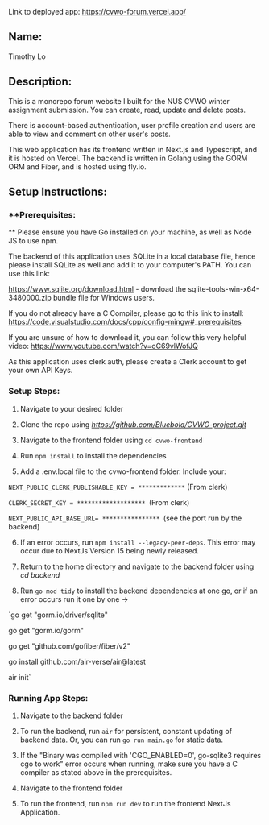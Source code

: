 Link to deployed app: https://cvwo-forum.vercel.app/



## **Name:** 
Timothy Lo



## **Description:**

This is a monorepo forum website I built for the NUS CVWO winter assignment submission. You can create, read, update and delete posts. 

There is account-based authentication, user profile creation and users are able to view and comment on other user's posts. 

This web application has its frontend written in Next.js and Typescript, and it is hosted on Vercel. The backend is written in Golang using the GORM ORM and Fiber, and is hosted using fly.io. 



## **Setup Instructions:**

### **Prerequisites:
**
Please ensure you have Go installed on your machine, as well as Node JS to use npm. 

The backend of this application uses SQLite in a local database file, hence please install SQLite as well and add it to your computer's PATH. You can use this link:

https://www.sqlite.org/download.html - download the sqlite-tools-win-x64-3480000.zip bundle file for Windows users.

If you do not already have a C Compiler, please go to this link to install: https://code.visualstudio.com/docs/cpp/config-mingw#_prerequisites

If you are unsure of how to download it, you can follow this very helpful video: https://www.youtube.com/watch?v=oC69vlWofJQ

As this application uses clerk auth, please create a Clerk account to get your own API Keys.



### Setup Steps:
1. Navigate to your desired folder
   
2. Clone the repo using _https://github.com/Bluebola/CVWO-project.git_
   
3. Navigate to the frontend folder using `cd cvwo-frontend`
   
4. Run `npm install` to install the dependencies
   
5. Add a .env.local file to the cvwo-frontend folder. Include your:
   
`NEXT_PUBLIC_CLERK_PUBLISHABLE_KEY = *************` (From clerk)

`CLERK_SECRET_KEY = ******************* `(From clerk)

`NEXT_PUBLIC_API_BASE_URL= **************** `(see the port run by the backend)

6. If an error occurs, run `npm install --legacy-peer-deps`. This error may occur due to NextJs Version 15 being newly released.
7. Return to the home directory and navigate to the backend folder using _cd backend_

9. Run `go mod tidy` to install the backend dependencies at one go, or if an error occurs run it one by one ->
    
`go get "gorm.io/driver/sqlite"

go get "gorm.io/gorm"

go get "github.com/gofiber/fiber/v2"

go install github.com/air-verse/air@latest

air init`



### Running App Steps:
1. Navigate to the backend folder

2. To run the backend, run `air` for persistent, constant updating of backend data. Or, you can run `go run main.go` for static data.
   
3. If the "Binary was compiled with 'CGO_ENABLED=0', go-sqlite3 requires cgo to work" error occurs when running, make sure you have a C compiler as stated above in the prerequisites.
   
4. Navigate to the frontend folder
   
5. To run the frontend, run `npm run dev` to run the frontend NextJs Application.





